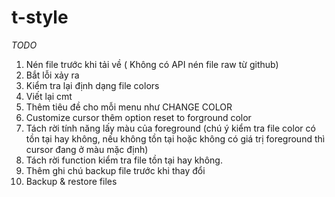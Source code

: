 # t-style

*TODO*
1. Nén file trước khi tải về ( Không có API nén file raw từ github)
2. Bắt lỗi xảy ra
3. Kiểm tra lại định dạng file colors
4. Viết lại cmt
5. Thêm tiêu đề cho mỗi menu như CHANGE COLOR
6. Customize cursor thêm option reset to forground color
7. Tách rời tính năng lấy màu của foreground (chú ý kiểm tra file color có tồn tại hay không, nếu không tồn tại hoặc không có giá trị foreground thì cursor đang ở màu mặc định)
8. Tách rời function kiểm tra file tồn tại hay không.
9. Thêm ghi chú backup file trước khi thay đổi
10. Backup & restore files
